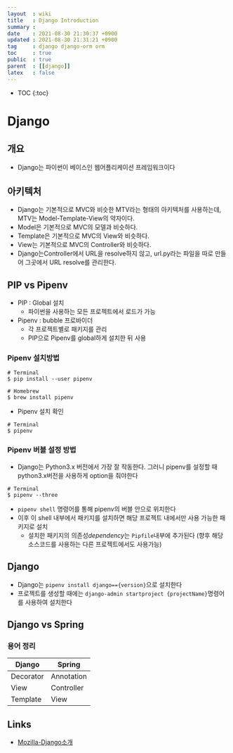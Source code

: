 ```yaml
---
layout  : wiki
title   : Django Introduction
summary : 
date    : 2021-08-30 21:30:37 +0900
updated : 2021-08-30 21:31:21 +0900
tag     : django django-orm orm
toc     : true
public  : true
parent  : [[django]]
latex   : false
---
```

* TOC
{:toc}

# Django
## 개요
* Django는 파이썬이 베이스인 웹어플리케이션 프레임워크이다

## 아키텍처
* Django는 기본적으로 MVC와 비슷한 MTV라는 형태의 아키텍처를 사용하는데, MTV는 Model-Template-View의 약자이다.
* Model은 기본적으로 MVC의 모델과 비슷하다.
* Template은 기본적으로 MVC의 View와 비슷하다.
* View는 기본적으로 MVC의 Controller와 비슷하다.
* Django는Controller에서 URL을 resolve하지 않고, url.py라는 파일을 따로 만들어 그곳에서 URL resolve를 관리한다.

## PIP vs Pipenv
* PIP : Global 설치
    * 파이썬을 사용하는 모든 프로젝트에서 로드가 가능 
* Pipenv : bubble 프로바이더
    * 각 프로젝트별로 패키지를 관리
    * PIP으로 Pipenv를 global하게 설치한 뒤 사용

### Pipenv 설치방법

```shell
# Terminal
$ pip install --user pipenv

# Homebrew
$ brew install pipenv

```

* Pipenv 설치 확인
 
```shell
# Terminal
$ pipenv
```

### Pipenv 버블 설정 방법
* Django는 Python3.x 버전에서 가장 잘 작동한다. 그러니 pipenv를 설정할 때 python3.x버전을 사용하게 option을 줘야한다

```shell
# Terminal
$ pipenv --three
```

* `pipenv shell` 명령어를 통해 pipenv의 버블 안으로 위치한다
* 이후 이 shell 내부에서 패키지를 설치하면 해당 프로젝트 내에서만 사용 가능한 패키지로 설치
    * 설치한 패키지의 의존성*dependency*는 `Pipfile`내부에 추가된다 (향후 해당 소스코드를 사용하는 다른 프로젝트에서도 사용가능)

## Django
* Django는 `pipenv install django=={version}`으로 설치한다
* 프로젝트를 생성할 때에는 `django-admin startproject {projectName}`명령어를 사용하여 설치한다

## Django vs Spring
### 용어 정리

| Django    | Spring     |
|-----------|------------|
| Decorator | Annotation |
| View      | Controller |
| Template  | View       |

## Links
* [Mozilla-Django소개](https://developer.mozilla.org/ko/docs/Learn/Server-side/Django/Introduction#%EC%9A%94%EC%B2%AD%EC%9D%84_%EC%95%8C%EB%A7%9E%EC%9D%80_%EB%B7%B0%EB%A1%9C_%EC%A0%84%EB%8B%AC_urls.py)

